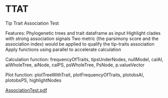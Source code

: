 # TTAT
Tip Trait Association Test

Features:
Phylogenetic trees and trait dataframe as input
Highlight clades with strong association signals
Two metric (the parsimony score and the association index) would be applied to qualify the tip-traits association
Apply functions using parallel to accelerate calculation

Calculation function:
frequencyOfTraits, tipsUnderNodes, nullModel, calAI, aiWholeTree, aiNode, calPS, psWholeTree, PsNode, p.valueVector

Plot function:
plotTreeWithTrait, plotFrequencyOfTraits, plotobsAI, plotobsPS, highlightNodes

[AssociationTest.pdf](https://github.com/leke-lyu/TTAT/files/9636743/AssociationTest.pdf)
